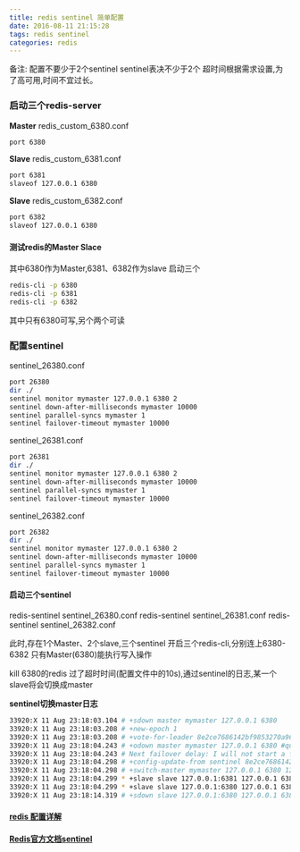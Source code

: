 ```yaml
---
title: redis sentinel 简单配置
date: 2016-08-11 21:15:28
tags: redis sentinel
categories: redis
---
```


备注:
配置不要少于2个sentinel
sentinel表决不少于2个
超时间根据需求设置,为了高可用,时间不宜过长。


### 启动三个redis-server


**Master** redis_custom_6380.conf
``` bash
port 6380
```

**Slave** redis_custom_6381.conf
``` bash
port 6381
slaveof 127.0.0.1 6380
```

**Slave** redis_custom_6382.conf
``` bash
port 6382
slaveof 127.0.0.1 6380
```

#### 测试redis的Master Slace

其中6380作为Master,6381、6382作为slave
启动三个
``` bash
redis-cli -p 6380
redis-cli -p 6381
redis-cli -p 6382
```

其中只有6380可写,另个两个可读

### 配置sentinel

sentinel_26380.conf
``` bash
port 26380
dir ./
sentinel monitor mymaster 127.0.0.1 6380 2
sentinel down-after-milliseconds mymaster 10000
sentinel parallel-syncs mymaster 1
sentinel failover-timeout mymaster 10000
```
sentinel_26381.conf
``` bash
port 26381
dir ./
sentinel monitor mymaster 127.0.0.1 6380 2
sentinel down-after-milliseconds mymaster 10000
sentinel parallel-syncs mymaster 1
sentinel failover-timeout mymaster 10000
```
sentinel_26382.conf
``` bash
port 26382
dir ./
sentinel monitor mymaster 127.0.0.1 6380 2
sentinel down-after-milliseconds mymaster 10000
sentinel parallel-syncs mymaster 1
sentinel failover-timeout mymaster 10000
```

#### 启动三个sentinel
redis-sentinel sentinel_26380.conf
redis-sentinel sentinel_26381.conf
redis-sentinel sentinel_26382.conf


此时,存在1个Master、2个slave,三个sentinel
开启三个redis-cli,分别连上6380-6382
只有Master(6380)能执行写入操作

kill 6380的redis
过了超时时间(配置文件中的10s),通过sentinel的日志,某一个slave将会切换成master

**sentinel切换master日志**
``` bash
33920:X 11 Aug 23:18:03.104 # +sdown master mymaster 127.0.0.1 6380
33920:X 11 Aug 23:18:03.208 # +new-epoch 1
33920:X 11 Aug 23:18:03.208 # +vote-for-leader 8e2ce7686142bf9853270a96b2c6d84ea634a36b 1
33920:X 11 Aug 23:18:04.243 # +odown master mymaster 127.0.0.1 6380 #quorum 3/2
33920:X 11 Aug 23:18:04.243 # Next failover delay: I will not start a failover before Thu Aug 11 23:18:23 2016
33920:X 11 Aug 23:18:04.298 # +config-update-from sentinel 8e2ce7686142bf9853270a96b2c6d84ea634a36b 127.0.0.1 26381 @ mymaster 127.0.0.1 6380
33920:X 11 Aug 23:18:04.298 # +switch-master mymaster 127.0.0.1 6380 127.0.0.1 6382
33920:X 11 Aug 23:18:04.299 * +slave slave 127.0.0.1:6381 127.0.0.1 6381 @ mymaster 127.0.0.1 6382
33920:X 11 Aug 23:18:04.299 * +slave slave 127.0.0.1:6380 127.0.0.1 6380 @ mymaster 127.0.0.1 6382
33920:X 11 Aug 23:18:14.319 # +sdown slave 127.0.0.1:6380 127.0.0.1 6380 @ mymaster 127.0.0.1 6382
```

#### [redis 配置详解](http://yijiebuyi.com/blog/bc2b3d3e010bf87ba55267f95ab3aa71.html)
#### [Redis官方文档sentinel](http://ifeve.com/redis-sentinel/)
